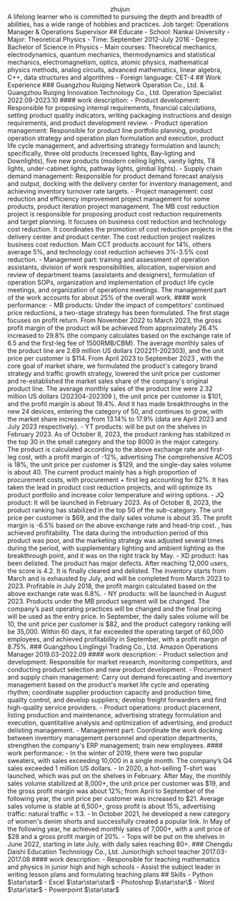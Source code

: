 <center> zhujun </center>
A lifelong learner who is committed to pursuing the depth and breadth of abilities, has a wide range of hobbies and practices.
Job target: Operations Manager & Operations Supervisor
## Educate
- School: Nankai University
- Major: Theoretical Physics
- Time: September 2012-July 2016
- Degree: Bachelor of Science in Physics
- Main courses: Theoretical mechanics, electrodynamics, quantum mechanics, thermodynamics and statistical mechanics, electromagnetism, optics, atomic physics, mathematical physics methods, analog circuits, advanced mathematics, linear algebra, C++, data structures and algorithms
- Foreign language: CET-4
## Work Experience
### Guangzhou Ruiqing Network Operation Co., Ltd. & Guangzhou Ruiqing Innovation Technology Co., Ltd. Operation Specialist 2022.09-2023.10 
#### work description:
- Product development: Responsible for proposing internal requirements, financial calculations, setting product quality indicators, writing packaging instructions and design requirements, and product development review.
- Product operation management: Responsible for product line portfolio planning, product operation strategy and operation plan formulation and execution, product life cycle management, and advertising strategy formulation and launch; specifically, three old products (recessed lights, Bay-ligting and Downlights), five new products (modern ceiling lights, vanity lights, T8 lights, under-cabinet lights, pathway lights, gimbal lights).
- Supply chain demand management: Responsible for product demand forecast analysis and output, docking with the delivery center for inventory management, and achieving inventory turnover rate targets.
- Project management: cost reduction and efficiency improvement project management for some products, product iteration project management. The MB cost reduction project is responsible for proposing product cost reduction requirements and target planning. It focuses on business cost reduction and technology cost reduction. It coordinates the promotion of cost reduction projects in the delivery center and product center. The cost reduction project realizes business cost reduction. Main CCT products account for 14%, others average 5%, and technology cost reduction achieves 3%-3.5% cost reduction.
- Management part: training and assessment of operation assistants, division of work responsibilities, allocation, supervision and review of department teams (assistants and designers), formulation of operation SOPs, organization and implementation of product life cycle meetings, and organization of operations meetings. The management part of the work accounts for about 25% of the overall work.
#### work performance:
- MB products: Under the impact of competitors' continued price reductions, a two-stage strategy has been formulated. The first stage focuses on profit return. From November 2022 to March 2023, the gross profit margin of the product will be achieved from approximately 26.4% increased to 29.8% (the company calculates based on the exchange rate of 6.5 and the first-leg fee of 1500RMB/CBM). The average monthly sales of the product line are 2.69 million US dollars (202211-202303), and the unit price per customer is $114. From April 2023 to September 2023 , with the core goal of market share, we formulated the product's category brand strategy and traffic growth strategy, lowered the unit price per customer and re-established the market sales share of the company's original product line. The average monthly sales of the product line were 2.32 million US dollars (202304-202309 ), the unit price per customer is $101, and the profit margin is about 19.4%. And it has made breakthroughs in the new 24 devices, entering the category of 50, and continues to grow, with the market share increasing from 13.14% to 17.9% (data are April 2023 and July 2023 respectively).
- YT products: will be put on the shelves in February 2023. As of October 8, 2023, the product ranking has stabilized in the top 30 in the small category and the top 8000 in the major category. The product is calculated according to the above exchange rate and first-leg cost, with a profit margin of -12%, advertising The comprehensive ACOS is 18%, the unit price per customer is $129, and the single-day sales volume is about 40. The current product mainly has a high proportion of procurement costs, with procurement + first leg accounting for 62%. It has taken the lead in product cost reduction projects, and will optimize its product portfolio and increase color temperature and wiring options.
- JQ product: It will be launched in February 2023. As of October 8, 2023, the product ranking has stabilized in the top 50 of the sub-category. The unit price per customer is $69, and the daily sales volume is about 35. The profit margin is -6.5% based on the above exchange rate and head-trip cost. , has achieved profitability. The data during the introduction period of this product was poor, and the marketing strategy was adjusted several times during the period, with supplementary lighting and ambient lighting as the breakthrough point, and it was on the right track by May.
- XD product: has been delisted. The product has major defects. After reaching 12,000 users, the score is 4.2. It is finally cleared and delisted. The inventory starts from March and is exhausted by July, and will be completed from March 2023 to 2023. Profitable in July 2018, the profit margin calculated based on the above exchange rate was 6.8%.
- NY products: will be launched in August 2023. Products under the MB product segment will be changed. The company’s past operating practices will be changed and the final pricing will be used as the entry price. In September, the daily sales volume will be 10, the unit price per customer is $82, and the product category ranking will be 35,000. Within 60 days, it far exceeded the operating target of 60,000 employees, and achieved profitability in September, with a profit margin of 8.75%.
### Guangzhou Linglingyi Trading Co., Ltd. Amazon Operations Manager 2019.03-2022.09
#### work description:
- Product selection and development: Responsible for market research, monitoring competitors, and conducting product selection and new product development.
- Procurement and supply chain management: Carry out demand forecasting and inventory management based on the product's market life cycle and operating rhythm; coordinate supplier production capacity and production time, quality control, and develop suppliers; develop freight forwarders and find high-quality service providers.
- Product operations: product placement, listing production and maintenance, advertising strategy formulation and execution, quantitative analysis and optimization of advertising, and product delisting management.
- Management part: Coordinate the work docking between inventory management personnel and operation departments, strengthen the company's ERP management; train new employees.
#### work performance:
- In the winter of 2019, there were two popular sweaters, with sales exceeding 10,000 in a single month. The company’s Q4 sales exceeded 1 million US dollars.
- In 2020, a hot-selling T-shirt was launched, which was put on the shelves in February. After May, the monthly sales volume stabilized at 8,000+, the unit price per customer was $19, and the gross profit margin was about 12%; from April to September of the following year, the unit price per customer was increased to $21. Average sales volume is stable at 6,500+, gross profit is about 15%, advertising traffic: natural traffic = 1:3.
- In October 2021, he developed a new category of women's denim shorts and successfully created a popular link. In May of the following year, he achieved monthly sales of 7,000+, with a unit price of $28 and a gross profit margin of 20%.
- Tops will be put on the shelves in June 2022, starting in late July, with daily sales reaching 80+.
### Chengdu Daishi Education Technology Co., Ltd. Junior/high school teacher 2017.03-2017.08 
#### work description:
- Responsible for teaching mathematics and physics in junior high and high schools
- Assist the subject leader in writing lesson plans and formulating teaching plans
## Skills
- Python $\star\star$
- Excel $\star\star\star$
- Photoshop $\star\star\$
- Word $\star\star$
- Powerpoint $\star\star$
